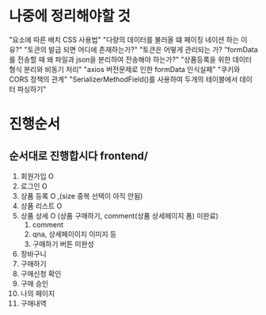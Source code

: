 # 나중에 정리해야할 것
"요소에 따른 배치 CSS 사용법"
"다량의 데이터를 불러올 떄 페이징 네이션 하는 이유?"
"토큰의 발급 되면 어디에 존재하는가?"
"토큰은 어떻게 관리되는 가?
"formData를 전송할 때 왜 파일과 json을 분리하여 전송해야 하는가?"
"상품등록을 위한 데이터 형식 분리와 비동기 처리"
"axios 버전문제로 인한 formData 인식실패"
"쿠키와 CORS 정책의 관계"
"SerializerMethodField()를 사용하여 두개의 테이블에서 데이터 파싱하기"

# 진행순서
## 순서대로 진행합시다 frontend/
1. 회원가입 O
2. 로그인 O
3. 상품 등록 O ,(size 중복 선택이 아직 안됨)
4. 상품 리스트 O
5. 상품 상세 O (상품 구매하기, comment(상품 상세헤이지 폼) 미완료)
   1) comment
   2) qna, 상세페이이지 이미지 등
   3) 구매하기 버튼 미완성 
6. 장바구니
7. 구매하기
8. 구매신청 확인
9.  구매 승인
10. 나의 페이지
11. 구매내역